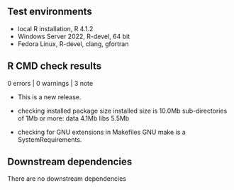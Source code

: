 ## Test environments
* local R installation, R 4.1.2
* Windows Server 2022, R-devel, 64 bit
* Fedora Linux, R-devel, clang, gfortran

## R CMD check results

0 errors | 0 warnings | 3 note

* This is a new release.

* checking installed package size
    installed size is 10.0Mb
    sub-directories of 1Mb or more:
      data   4.1Mb
      libs   5.5Mb

* checking for GNU extensions in Makefiles
  GNU make is a SystemRequirements.

## Downstream dependencies
There are no downstream dependencies
